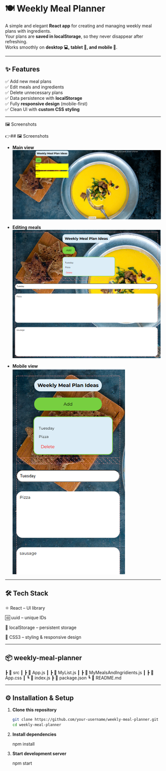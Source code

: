 # 🍽️ Weekly Meal Planner  

A simple and elegant **React app** for creating and managing weekly meal plans with ingredients.  
Your plans are **saved in localStorage**, so they never disappear after refreshing.  
Works smoothly on **desktop 💻, tablet 📱, and mobile 📲**.  

---

## ✨ Features  

✅ Add new meal plans  
✅ Edit meals and ingredients  
✅ Delete unnecessary plans  
✅ Data persistence with **localStorage**  
✅ Fully **responsive design** (mobile-first)  
✅ Clean UI with **custom CSS styling**  

---
🖼️ Screenshots

👉## 🖼️ Screenshots  

- **Main view**  
  ![Main view](https://github.com/91Helen/meal-plan-thirteen/blob/main/Main%20view.png?raw=true)  

- **Editing meals**  
  ![Editing meals](https://github.com/91Helen/meal-plan-thirteen/blob/main/Editing%20meal.png?raw=true)  

- **Mobile view**  
  ![Mobile view](https://github.com/91Helen/meal-plan-thirteen/blob/main/mobile%20view.png?raw=true)

---

##  🛠️ Tech Stack

⚛️ React
 – UI library

🆔 uuid
 – unique IDs

💾 localStorage
 – persistent storage

🎨 CSS3
 – styling & responsive design

 ---

## 📦 weekly-meal-planner
 ┣ 📂 src
 ┃ ┣ 📜 App.js
 ┃ ┣ 📜 MyList.js
 ┃ ┣ 📜 MyMealsAndIngridients.js
 ┃ ┣ 📜 App.css
 ┃ ┗ 📜 index.js
 ┣ 📜 package.json
 ┗ 📜 README.md

 ---
 
## ⚙️ Installation & Setup  

1. **Clone this repository**  
   ```bash
   git clone https://github.com/your-username/weekly-meal-planner.git
   cd weekly-meal-planner
2. **Install dependencies**
 
   npm install
4. **Start development server**
   
   npm start

